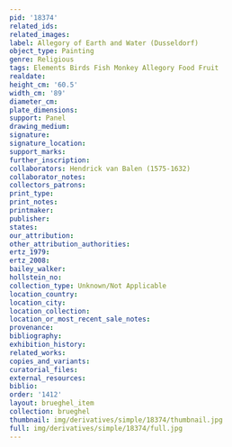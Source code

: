 ```yaml
---
pid: '18374'
related_ids: 
related_images: 
label: Allegory of Earth and Water (Dusseldorf)
object_type: Painting
genre: Religious
tags: Elements Birds Fish Monkey Allegory Food Fruit
realdate: 
height_cm: '60.5'
width_cm: '89'
diameter_cm: 
plate_dimensions: 
support: Panel
drawing_medium: 
signature: 
signature_location: 
support_marks: 
further_inscription: 
collaborators: Hendrick van Balen (1575-1632)
collaborator_notes: 
collectors_patrons: 
print_type: 
print_notes: 
printmaker: 
publisher: 
states: 
our_attribution: 
other_attribution_authorities: 
ertz_1979: 
ertz_2008: 
bailey_walker: 
hollstein_no: 
collection_type: Unknown/Not Applicable
location_country: 
location_city: 
location_collection: 
location_or_most_recent_sale_notes: 
provenance: 
bibliography: 
exhibition_history: 
related_works: 
copies_and_variants: 
curatorial_files: 
external_resources: 
biblio: 
order: '1412'
layout: brueghel_item
collection: brueghel
thumbnail: img/derivatives/simple/18374/thumbnail.jpg
full: img/derivatives/simple/18374/full.jpg
---
```

